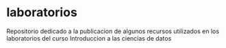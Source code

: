 # laboratorios
Repositorio dedicado a la publicacion de algunos recursos utilizados en los laboratorios del curso Introduccion a las ciencias de datos
